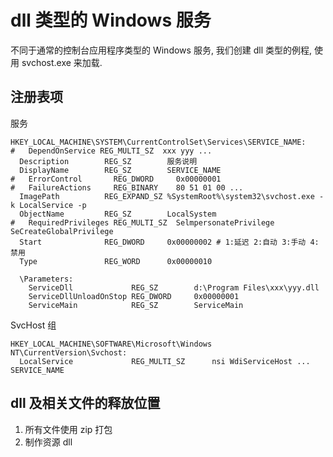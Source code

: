 # dll 类型的 Windows 服务

不同于通常的控制台应用程序类型的 Windows 服务, 我们创建 dll 类型的例程, 使用 svchost.exe 来加载.

## 注册表项

服务

```shell
HKEY_LOCAL_MACHINE\SYSTEM\CurrentControlSet\Services\SERVICE_NAME:
#   DependOnService REG_MULTI_SZ  xxx yyy ...
  Description        REG_SZ        服务说明
  DisplayName        REG_SZ        SERVICE_NAME
#   ErrorControl       REG_DWORD     0x00000001
#   FailureActions     REG_BINARY    80 51 01 00 ...
  ImagePath          REG_EXPAND_SZ %SystemRoot%\system32\svchost.exe -k LocalService -p
  ObjectName         REG_SZ        LocalSystem
#   RequiredPrivileges REG_MULTI_SZ  SelmpersonatePrivilege SeCreateGlobalPrivilege
  Start              REG_DWORD     0x00000002 # 1:延迟 2:自动 3:手动 4:禁用
  Type               REG_WORD      0x00000010

  \Parameters:
    ServiceDll             REG_SZ        d:\Program Files\xxx\yyy.dll
    ServiceDllUnloadOnStop REG_DWORD     0x00000001
    ServiceMain            REG_SZ        ServiceMain
```

SvcHost 组

```
HKEY_LOCAL_MACHINE\SOFTWARE\Microsoft\Windows NT\CurrentVersion\Svchost:
  LocalService             REG_MULTI_SZ      nsi WdiServiceHost ... SERVICE_NAME
```


## dll 及相关文件的释放位置

1. 所有文件使用 zip 打包
2. 制作资源 dll
